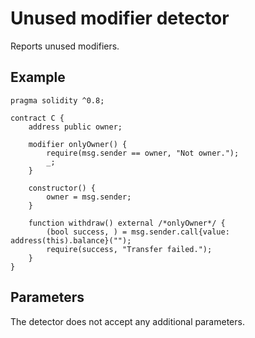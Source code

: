 # Unused modifier detector

Reports unused modifiers.

## Example

```solidity hl_lines="6" linenums="1"
pragma solidity ^0.8;

contract C {
    address public owner;
    
    modifier onlyOwner() {
        require(msg.sender == owner, "Not owner.");
        _;
    }

    constructor() {
        owner = msg.sender;
    }

    function withdraw() external /*onlyOwner*/ {
        (bool success, ) = msg.sender.call{value: address(this).balance}("");
        require(success, "Transfer failed.");
    }
}
```

## Parameters

The detector does not accept any additional parameters.
